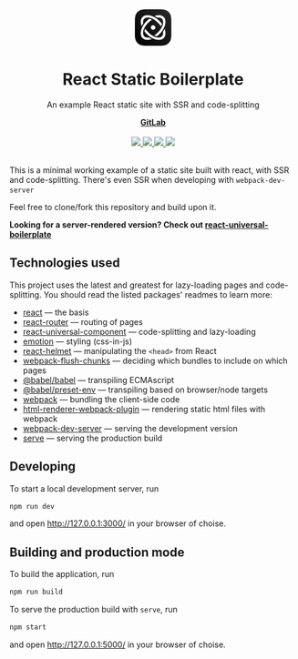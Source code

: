<div align="center">
  <img src="static/favicon_192.png" alt="React Static Boilerplate" width="64" height="64">
  <h1 align="center">React Static Boilerplate</h1>
  <p>An example React static site with SSR and code-splitting</p>
  <a href="https://gitlab.com/iiroj/react-static-boilerplate"><strong>GitLab</strong></a>
  <br/>
  <br/>
  <a href="https://gitlab.com/iiroj/react-static-boilerplate">
    <img src="https://img.shields.io/github/package-json/v/iiroj/react-static-boilerplate.svg?style=flat-square">
  </a>
  <a href="https://gitlab.com/iiroj/react-static-boilerplate">
    <img src="https://img.shields.io/github/languages/code-size/iiroj/react-static-boilerplate.svg?style=flat-square">
  </a>
  <a href="https://gitlab.com/iiroj/react-static-boilerplate/blob/master/package.json">
    <img src="https://img.shields.io/david/iiroj/react-static-boilerplate.svg?style=flat-square">
  </a>
  <a href="https://gitlab.com/iiroj/react-static-boilerplate/blob/master/package.json">
    <img src="https://img.shields.io/david/dev/iiroj/react-static-boilerplate.svg?style=flat-square">
  </a>
  <br/>
  <br/>
</div>

This is a minimal working example of a static site built with react, with SSR and code-splitting. There's even SSR when developing with `webpack-dev-server`

Feel free to clone/fork this repository and build upon it.

**Looking for a server-rendered version? Check out [react-universal-boilerplate](https://gitlab.com/iiroj/react-universal-boilerplate)**

## Technologies used

This project uses the latest and greatest for lazy-loading pages and code-splitting. You should read the listed packages' readmes to learn more:

* [react](https://github.com/facebook/react) — the basis
* [react-router](https://github.com/ReactTraining/react-router) — routing of pages
* [react-universal-component](https://github.com/faceyspacey/react-universal-component) — code-splitting and lazy-loading
* [emotion](https://github.com/emotion-js/emotion) — styling (css-in-js)
* [react-helmet](https://github.com/nfl/react-helmet) — manipulating the `<head>` from React
* [webpack-flush-chunks](https://github.com/faceyspacey/webpack-flush-chunks) — deciding which bundles to include on which pages
* [@babel/babel](https://github.com/babel/babel) — transpiling ECMAscript
* [@babel/preset-env](https://github.com/babel/babel/tree/master/packages/babel-preset-env) — transpiling based on browser/node targets
* [webpack](https://github.com/webpack/webpack) — bundling the client-side code
* [html-renderer-webpack-plugin](https://gitlab.com/iiroj/html-renderer-webpack-plugin) — rendering static html files with webpack
* [webpack-dev-server](https://github.com/webpack/webpack-dev-server) — serving the development version
* [serve](https://github.com/zeit/serve) — serving the production build

## Developing

To start a local development server, run

```bash
npm run dev
```

and open http://127.0.0.1:3000/ in your browser of choise.

## Building and production mode

To build the application, run

```bash
npm run build
```

To serve the production build with `serve`, run

```bash
npm start
```

and open http://127.0.0.1:5000/ in your browser of choise.
